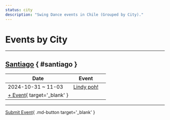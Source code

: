 ```yaml
---
status: city
description: "Swing Dance events in Chile (Grouped by City)."
---
```


# Events by City

---

## <a id=santiago></a>[Santiago](#santiago) { #santiago }

| Date | Event | |
| --- | --- | --- |
| 2024-10-31 ~ 11-03 | [Lindy poh!](lindy-poh-2024.md) |  |
| [+ Event](https://github.com/swingdance/events/issues/new?assignees=&labels=add+event&projects=&template=02-add_entity.yml&title=%5B2024%2Fes_CL%5D%20%3CName%3E&region=es_CL&province=Santiago&city=Santiago&org_id=&date_starts=2024-&date_ends=2024-){ target='_blank' }

---

[Submit Event](https://github.com/swingdance/events/issues/new?assignees=&labels=add+event&projects=&template=02-add_entity.yml&title=%5Bes_CL%5D%20%3CName%3E&region=es_CL&province=&city=&org_id=2024){ .md-button target='_blank' }
